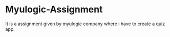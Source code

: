 # Myulogic-Assignment
It is a assignment given by myulogic company where i have to create a quiz app.

